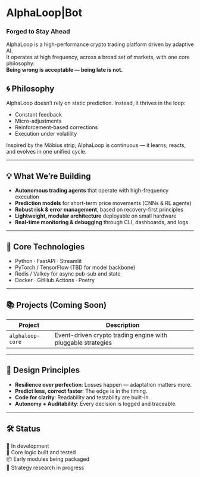 # AlphaLoop|Bot
### Forged to Stay Ahead

AlphaLoop is a high-performance crypto trading platform driven by adaptive AI.  
It operates at high frequency, across a broad set of markets, with one core philosophy:  
**Being wrong is acceptable — being late is not.**

## 🌀 Philosophy

AlphaLoop doesn’t rely on static prediction. Instead, it thrives in the loop:
- Constant feedback
- Micro-adjustments
- Reinforcement-based corrections
- Execution under volatility

Inspired by the Möbius strip, AlphaLoop is continuous — it learns, reacts, and evolves in one unified cycle.

---

## 💡 What We’re Building

- **Autonomous trading agents** that operate with high-frequency execution
- **Prediction models** for short-term price movements (CNNs & RL agents)
- **Robust risk & error management**, based on recovery-first principles
- **Lightweight, modular architecture** deployable on small hardware
- **Real-time monitoring & debugging** through CLI, dashboards, and logs

---

## 🧰 Core Technologies

- Python · FastAPI · Streamlit
- PyTorch / TensorFlow (TBD for model backbone)
- Redis / Valkey for async pub-sub and state
- Docker · GitHub Actions · Poetry

---

## 📚 Projects (Coming Soon)

| Project | Description |
|--------|-------------|
| `alphaloop-core` | Event-driven crypto trading engine with pluggable strategies |

---

## 🤖 Design Principles

- **Resilience over perfection**: Losses happen — adaptation matters more.
- **Predict less, correct faster**: The edge is in the timing.
- **Code for clarity**: Readability and testability are built-in.
- **Autonomy + Auditability**: Every decision is logged and traceable.

---

## 🛠️ Status

🧪 In development  
💬 Core logic built and tested  
📦 Early modules being packaged  
🔮 Strategy research in progress

